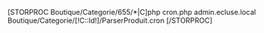 [STORPROC Boutique/Categorie/655/*|C]php cron.php admin.ecluse.local Boutique/Categorie/[!C::Id!]/ParserProduit.cron
[/STORPROC]